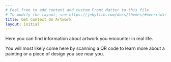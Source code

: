 ```yaml
---
# Feel free to add content and custom Front Matter to this file.
# To modify the layout, see https://jekyllrb.com/docs/themes/#overriding-theme-defaults
title: Get Context On Artwork
layout: initial
---
```


Here you can find information about artwork you encounter in real life.

You will most likely come here by scanning a QR code to learn more about a painting or a piece of design you see near you.

